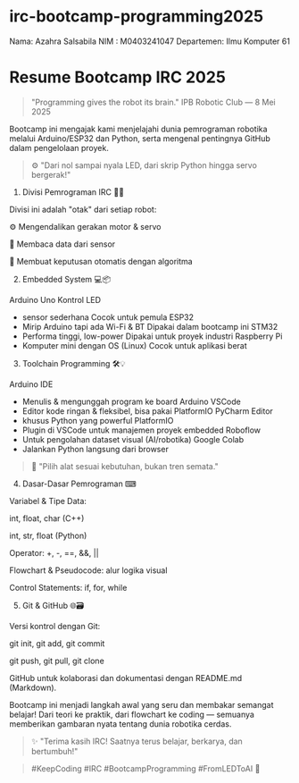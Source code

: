 # irc-bootcamp-programming2025
Nama: Azahra Salsabila 
NIM : M0403241047 
Departemen: Ilmu Komputer 61 

# Resume Bootcamp IRC 2025

> "Programming gives the robot its brain."
IPB Robotic Club — 8 Mei 2025

Bootcamp ini mengajak kami menjelajahi dunia pemrograman robotika melalui Arduino/ESP32 dan Python, serta mengenal pentingnya GitHub dalam pengelolaan proyek.

> ⚙ "Dari nol sampai nyala LED, dari skrip Python hingga servo bergerak!"


1. Divisi Pemrograman IRC 🧠🤖

Divisi ini adalah "otak" dari setiap robot:

⚙ Mengendalikan gerakan motor & servo

📡 Membaca data dari sensor

🧩 Membuat keputusan otomatis dengan algoritma


2. Embedded System 💻📦

Arduino Uno	Kontrol LED
- sensor sederhana	Cocok untuk pemula
ESP32	
- Mirip Arduino tapi ada Wi-Fi & BT	Dipakai dalam bootcamp ini
STM32	
- Performa tinggi, low-power	Dipakai untuk proyek industri
Raspberry Pi	
- Komputer mini dengan OS (Linux)	Cocok untuk aplikasi berat


3. Toolchain Programming 🛠💡
   
Arduino IDE
- Menulis & mengunggah program ke board Arduino
VSCode
- Editor kode ringan & fleksibel, bisa pakai PlatformIO
PyCharm	Editor
- khusus Python yang powerful
PlatformIO
- Plugin di VSCode untuk manajemen proyek embedded
Roboflow
- Untuk pengolahan dataset visual (AI/robotika)
Google Colab
- Jalankan Python langsung dari browser



> 🧰 "Pilih alat sesuai kebutuhan, bukan tren semata."


4. Dasar-Dasar Pemrograman ⌨

Variabel & Tipe Data:

int, float, char (C++)

int, str, float (Python)


Operator: +, -, ==, &&, ||

Flowchart & Pseudocode: alur logika visual

Control Statements: if, for, while


5. Git & GitHub 🌐🗃

Versi kontrol dengan Git:

git init, git add, git commit

git push, git pull, git clone


GitHub untuk kolaborasi dan dokumentasi dengan README.md (Markdown).




Bootcamp ini menjadi langkah awal yang seru dan membakar semangat belajar!
Dari teori ke praktik, dari flowchart ke coding — semuanya memberikan gambaran nyata tentang dunia robotika cerdas.

> ✨ "Terima kasih IRC! Saatnya terus belajar, berkarya, dan bertumbuh!"



> #KeepCoding #IRC #BootcampProgramming #FromLEDToAI 🚀
